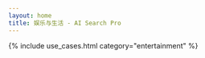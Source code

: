 ```yaml
---
layout: home
title: 娱乐与生活 - AI Search Pro
---
```


{% include use_cases.html category="entertainment" %}
